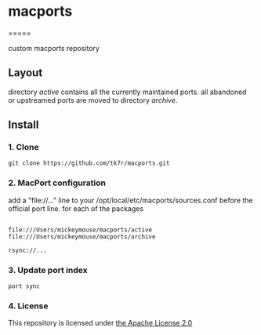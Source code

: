 # macports
=====

custom macports repository

## Layout

directory _active_ contains all the currently maintained ports.
all abandoned or upstreamed ports are moved to directory _archive_.

## Install

### 1. Clone

```
git clone https://github.com/tk7r/macports.git
```

### 2. MacPort configuration

add a "file://..." line to your /opt/local/etc/macports/sources.conf before the official port line. for each of the packages

```

file:///Users/mickeymouse/macports/active
file:///Users/mickeymouse/macports/archive

rsync://...
```

### 3. Update port index

```
port sync
```

### 4. License

This repository is licensed under [the Apache License 2.0](http://www.apache.org/licenses/LICENSE-2.0)
